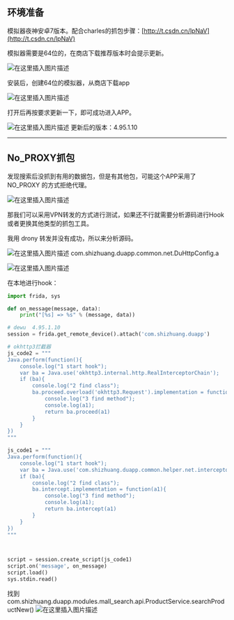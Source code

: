 
## 环境准备
模拟器夜神安卓7版本。配合charles的抓包步骤：[http://t.csdn.cn/lpNaV](http://t.csdn.cn/lpNaV)

模拟器需要是64位的，在商店下载推荐版本时会提示更新。

![在这里插入图片描述](https://img-blog.csdnimg.cn/3339e3d37e9147399616e08c19e3d8fe.png)

安装后，创建64位的模拟器，从商店下载app

![在这里插入图片描述](https://img-blog.csdnimg.cn/30fbb6bb2dfd474b9661eb8e7fcf0d0f.png)

打开后再按要求更新一下，即可成功进入APP。

![在这里插入图片描述](https://img-blog.csdnimg.cn/29547b9260d646e6880c39b2740712a1.png)
更新后的版本：4.95.1.10


---


## No_PROXY抓包

发现搜索后没抓到有用的数据包，但是有其他包，可能这个APP采用了 NO_PROXY 的方式拒绝代理。

![在这里插入图片描述](https://img-blog.csdnimg.cn/bb59ee050f02483f94d3e16c185a14ef.png)

那我们可以采用VPN转发的方式进行测试，如果还不行就需要分析源码进行Hook 或者更换其他类型的抓包工具。

我用 drony 转发并没有成功，所以来分析源码。

![在这里插入图片描述](https://img-blog.csdnimg.cn/6e772c61b28545258f11f51649c2f734.png)
com.shizhuang.duapp.common.net.DuHttpConfig.a

![在这里插入图片描述](https://img-blog.csdnimg.cn/603a420ca40743efaf13674237315a99.png)

在本地进行hook：
```python
import frida, sys

def on_message(message, data):
    print("[%s] => %s" % (message, data))

# dewu  4.95.1.10
session = frida.get_remote_device().attach('com.shizhuang.duapp')

# okhttp3拦截器
js_code2 = """
Java.perform(function(){
    console.log("1 start hook");
    var ba = Java.use('okhttp3.internal.http.RealInterceptorChain');
    if (ba){
        console.log("2 find class");
        ba.proceed.overload('okhttp3.Request').implementation = function(a1){
            console.log("3 find method");
            console.log(a1);
            return ba.proceed(a1)
        }
    }
})
"""

js_code1 = """
Java.perform(function(){
    console.log("1 start hook");
    var ba = Java.use('com.shizhuang.duapp.common.helper.net.interceptor.HttpRequestInterceptor').$new();
    if (ba){
        console.log("2 find class");
        ba.intercept.implementation = function(a1){
            console.log("3 find method");
            console.log(a1);
            return ba.intercept(a1)
        }
    }
})
"""



script = session.create_script(js_code1)
script.on('message', on_message)
script.load()
sys.stdin.read()
```

找到 com.shizhuang.duapp.modules.mall_search.api.ProductService.searchProductNew()
![在这里插入图片描述](https://img-blog.csdnimg.cn/106d31369bae4d949e23e3adb85cc39b.png)

